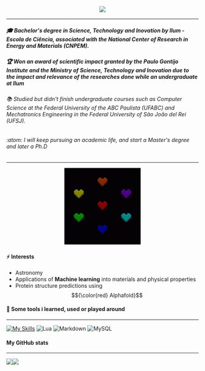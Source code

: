 <p align="center">
  <img src="https://capsule-render.vercel.app/api?text=Welcome&desc=This%20is%20my%20GitHub&descSize=17&descAlignY=95&fontColor=808080&fontSize=50&fontAlignY=70&stroke=000000&strokeWidth=2&animation=fadeIn&type=blur&color=gradient&height=120&"/>
</p>

------------

<h5> 🎓 Bachelor's degree in Science, Technology and Inovation by <b>Ilum - Escola de Ciência</b>, associated with the <i>National Center of Research in Energy and Materials (CNPEM)</i>.</h5>

<h5> 🏆 Won an award of scientific impact granted by the Paulo Gontijo Institute and the Ministry of Science, Technology and Inovation due to the impact and relevance of the researches done while an undergraduate at Ilum</h5>

<h6> 📚 Studied but didn't finish undergraduate courses such as Computer Science at the Federal University of the ABC Paulista (UFABC) and Mechatronics Engineering in the Federal University of São João del Rei (UFSJ). </h6>

<h6> :atom: I will keep pursuing an academic life, and start a Master's degree and later a Ph.D</h6>

---------------

<p align="center">
  <img width="200" height="200" src="https://github.com/TiagoMarquesHxH/TiagoMarquesHxH/blob/main/undertale.gif">
</p>



<h4> ⚡ Interests </h4>

- Astronomy
- Applications of <b>Machine learning</b> into materials and physical properties
- Protein structure predictions using $${\color{red} Alphafold}$$
  

<h4> 🧰 Some tools i learned, used or played around</h4>

------------
[![My Skills](https://skillicons.dev/icons?i=js,html,css,py,cpp,arduino,bash,latex,matlab,mint,pytorch,robloxstudio,ubuntu,vscode,windows)](https://skillicons.dev)
![Lua](https://img.shields.io/badge/Lua-2C2D72?style=for-the-badge&logo=lua&logoColor=white)    ![Markdown](https://img.shields.io/badge/Markdown-000?style=for-the-badge&logo=markdown)   ![MySQL](https://img.shields.io/badge/MySQL-00000F?style=for-the-badge&logo=mysql&logoColor=white)

<h4> My GitHub stats </h4>

-----------------
<div style="display: flex; flex-direction: row;">
  <img class="img" src="https://github-readme-stats.vercel.app/api?username=TiagoMarquesHxH&theme=nightowl&show_icons=true&include_all_commits=true"/>
  <img class="img" src="https://github-readme-stats-git-masterrstaa-rickstaa.vercel.app/api/top-langs/?username=TiagoMarquesHxH&bg_color=000&border_color=30A3DC&title_color=E94D5F&text_color=FFF&card_width=400"/>
</div>



